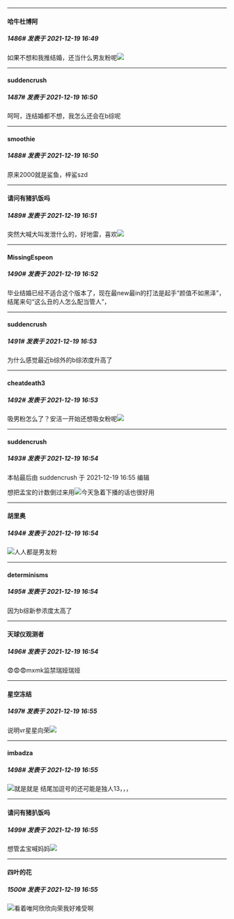 

*****

####  哈牛杜博阿  
##### 1486#       发表于 2021-12-19 16:49

如果不想和我推结婚，还当什么男友粉呢<img src="https://static.saraba1st.com/image/smiley/face2017/075.png" referrerpolicy="no-referrer">

*****

####  suddencrush  
##### 1487#       发表于 2021-12-19 16:50

呵呵，连结婚都不想，我怎么还会在b综呢

*****

####  smoothie  
##### 1488#       发表于 2021-12-19 16:50

原来2000就是鲨鱼，梓鲨szd

*****

####  请问有猪扒饭吗  
##### 1489#       发表于 2021-12-19 16:51

突然大喊大叫发泄什么的，好地雷，喜欢<img src="https://static.saraba1st.com/image/smiley/face2017/075.png" referrerpolicy="no-referrer">

*****

####  MissingEspeon  
##### 1490#       发表于 2021-12-19 16:52

毕业结婚已经不适合这个版本了，现在最new最in的打法是起手“颜值不如黑泽”，结尾来句“这么丑的人怎么配当管人”，

*****

####  suddencrush  
##### 1491#       发表于 2021-12-19 16:53

为什么感觉最近b综外的b综浓度升高了

*****

####  cheatdeath3  
##### 1492#       发表于 2021-12-19 16:53

吸男粉怎么了？安洁一开始还想吸女粉呢<img src="https://static.saraba1st.com/image/smiley/face2017/067.png" referrerpolicy="no-referrer">

*****

####  suddencrush  
##### 1493#       发表于 2021-12-19 16:54

 本帖最后由 suddencrush 于 2021-12-19 16:55 编辑 

想把孟宝的计数倒过来用<img src="https://static.saraba1st.com/image/smiley/face2017/241.png" referrerpolicy="no-referrer">今天急着下播的话也很好用

*****

####  胡里奥  
##### 1494#       发表于 2021-12-19 16:54

<img src="https://static.saraba1st.com/image/smiley/face2017/048.png" referrerpolicy="no-referrer">人人都是男友粉

*****

####  determinisms  
##### 1495#       发表于 2021-12-19 16:54

因为b综新参浓度太高了

*****

####  天球仪观测者  
##### 1496#       发表于 2021-12-19 16:54

😨😨😨mxmk监禁瑞娅瑞娅

*****

####  星空冻结  
##### 1497#       发表于 2021-12-19 16:55

说明vr星星向荣<img src="https://static.saraba1st.com/image/smiley/face2017/067.png" referrerpolicy="no-referrer">

*****

####  imbadza  
##### 1498#       发表于 2021-12-19 16:55

<img src="https://static.saraba1st.com/image/smiley/face2017/067.png" referrerpolicy="no-referrer">就是就是 结尾加逗号的还可能是独人13，，，

*****

####  请问有猪扒饭吗  
##### 1499#       发表于 2021-12-19 16:55

想管孟宝喊妈妈<img src="https://static.saraba1st.com/image/smiley/face2017/075.png" referrerpolicy="no-referrer">

*****

####  四叶的花  
##### 1500#       发表于 2021-12-19 16:55

<img src="https://static.saraba1st.com/image/smiley/face2017/125.png" referrerpolicy="no-referrer">看着唯阿欣欣向荣我好难受啊

